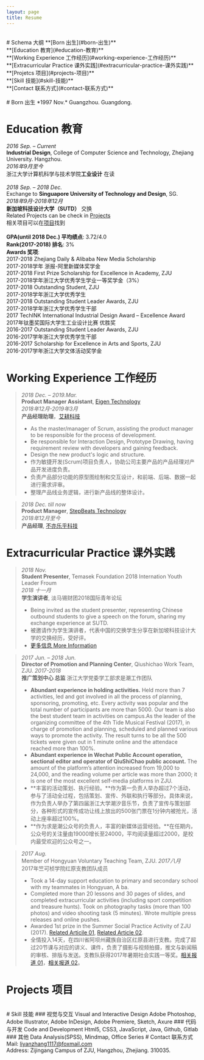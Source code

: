 ```yaml
---
layout: page
title: Resume
---
```

<br>
# Schema 大纲
**[Born 出生](#born-出生)**
<br>
**[Education 教育](#education-教育)**
<br>
**[Working Experience 工作经历](#working-experience-工作经历)**
<br>
**[Extracurricular Practice 课外实践](#extracurricular-practice-课外实践)**
<br>
**[Projetcs 项目](#projects-项目)**
<br>
**[Skill 技能](#skill-技能)**
<br>
**[Contact 联系方式](#contact-联系方式)**
<br>
<br>
# Born 出生
*1997 Nov.* Guangzhou. Guangdong. 
<br>

# Education 教育
*2016 Sep. – Current*
<br>
**Industrial Design**, College of Computer Science and Technology, Zhejiang University. Hangzhou.
<br>
*2016年9月至今*
<br>
浙江大学计算机科学与技术学院**工业设计** 在读
<br>
<br>
*2018 Sep. – 2018 Dec.*
<br>
Exchange to **Singuapore University of Technology and Design**, SG.
<br>
*2018年9月-2018年12月*
<br>
**新加坡科技设计大学（SUTD）** 交换
<br>
Related Projects can be check in [Projects](#projects-项目)
<br>
相关项目可以在[项目](#projects-项目)找到
<br>
<br>
**GPA(until 2018 Dec.) 平均绩点**: 3.72/4.0
<br>
**Rank(2017-2018) 排名**: 3%
<br>
**Awards 奖项**:<br>
2017-2018 Zhejiang Daily & Alibaba New Media Scholarship
<br>
2017-2018学年 浙报-阿里新媒体奖学金
<br>
2017-2018 First Prize Scholarship for Excellence in Academy, ZJU
<br>
2017-2018学年浙江大学优秀学生学业一等奖学金（3%）
<br>
2017-2018 Outstanding Student, ZJU
<br>
2017-2018学年浙江大学优秀学生
<br>
2017-2018 Outstanding Student Leader Awards, ZJU
<br>
2017-2018学年浙江大学优秀学生干部
<br>
2017 TechINK International Industrial Design Award – Excellence Award
<br>
2017年钛墨奖国际大学生工业设计比赛 优胜奖
<br>
2016-2017 Outstanding Student Leader Awards, ZJU
<br>
2016-2017学年浙江大学优秀学生干部
<br>
2016-2017 Scholarship for Excellence in Arts and Sports, ZJU
<br>
2016-2017学年浙江大学文体活动奖学金
<br>

# Working Experience 工作经历
> *2018 Dec. – 2019.Mar.*
> <br>
> **Product Manager Assistant**, [Eigen Technology](https://www.eigentech.ai/en/)
> <br>
> *2018年12月-2019年3月*
> <br>
> **产品经理助理**，[艾耕科技](https://www.eigentech.ai/)
> - As the master/manager of Scrum, assisting the product manager to be responsible for the process of development.
> - Be responsible for Interaction Design, Prototype Drawing, having requirement review with developers and gaining feedback.
> - Design the new product's logic and structure.
> - 作为敏捷开发(Scrum)项目负责人，协助公司主要产品的产品经理对产品开发进度负责。
> - 负责产品部分功能的原型图绘制和交互设计，和前端、后端、数据一起进行需求评审。
> - 整理产品线业务逻辑，进行新产品线的整体设计。

> *2018 Dec. till now*
> <br>
> **Product Manager**, [StepBeats Technology](https://www.stepbeats.io/en)
> <br>
> *2018年12月至今*
> <br>
> **产品经理**, [不亦乐乎科技](https://www.stepbeats.io/)

# Extracurricular Practice 课外实践
> *2018 Nov.*
> <br>
> **Student Presenter**, Temasek Foundation 2018 Internation Youth Leader Froum
> <br>
> *2018 十一月*
> <br>
> **学生演讲者**, 淡马锡财团2018国际青年论坛
> - Being invited as the student presenter, representing Chinese outbound students to give a speech on the forum, sharing my exchange experience at SUTD.
> - 被邀请作为学生演讲者，代表中国的交换学生分享在新加坡科技设计大学的交换经历，受好评。
> - [更多信息 More Information](http://www.oh-eureka.com/first-time-english-public-speech-20181017/)

> *2017 Jun. – 2018 Jun.*
> <br>
> **Director of Promotion and Planning Center**, Qiushichao Work Team, ZJU.
> *2017-2018*
> <br>
> **推广策划中心 总监** 浙江大学党委学工部求是潮工作团队
> - **Abundant experience in holding activities.** Held more than 7 activities, led and got involved in all the process of planning, sponsoring, promoting, etc. Every activity was popular and the total number of participants are more than 5000. Our team is also the best student team in activities on campus.As the leader of the organizing committee of the 4th Tide Musical Festival (2017), in charge of promotion and planning, scheduled and planned various ways to promote the activity. The result turns to be all the 500 tickets were given out in 1 minute online and the attendace reached more than 100%.
> - **Abundant experience in Wechat Public Account operation, sectional editor and operator of QiuShiChao public account.** The amount of the platform’s attention increased from 19,000 to 24,000, and the reading volume per article was more than 2000; it is one of the most excellent self-media platforms in ZJU.
> - **丰富的活动策划、执行经验。**作为第一负责人举办超过7个活动，参与了活动全过程，包括策划、宣传、外联和执行等部分。具体来说，作为负责人举办了第四届浙江大学潮汐音乐节，负责了宣传与策划部分，各种形式的宣传成功让线上放出的500张门票在1分钟内被抢光，活动上座率超过100%。
> - **作为求是潮公众号的负责人，丰富的新媒体运营经验。**在任期内，公众号的关注量由19000增长至24000，平均阅读量超过2000，是校内最受欢迎的公众号之一。

> *2017 Aug.*
> <br>
> Member of Hongyuan Voluntary Teaching Team, ZJU.
> *2017八月*
> <br>
> 2017年竺可桢学院红原支教团队成员
> - Took a 14-day support education to primary and secondary school with my teammates in Hongyuan, A ba.
> - Completed more than 20 lessons and 30 pages of slides, and completed extracurricular activities (including sport competition and treasure hunts). Took on photography tasks (more than 100 photos) and video shooting task (5 minutes). Wrote multiple press releases and online pushes.
> - Awarded 1st prize in the Summer Social Practice Activity of ZJU (2017). [Related Articile 01](http://www.sohu.com/a/191559823_281584), [Related Article 02](http://zjnews.china.com.cn/yuanchuan/2017-08-24/133964.html).
> - 全情投入14天，在四川省阿坝州藏族自治区红原县进行支教。完成了超过20节课与对应的讲义、课件，负责了摄影与视频拍摄，推文与新闻稿的审核、排版与发送。支教队获得2017年暑期社会实践一等奖。[相关报道 01](http://www.sohu.com/a/191559823_281584)，[相关报道 02](http://zjnews.china.com.cn/yuanchuan/2017-08-24/133964.html)。

# Projects 项目

<br>
# Skill 技能
### 视觉与交互 Visual and Interactive Design
Adobe Photoshop, Adobe Illustrator, Adobe InDesign, Adobe Premiere, Sketch, Axure
### 代码与开发 Code and Development
Html5, CSS3, JavaScript, Java, Github, Gitlab
### 其他
Data Analysis(SPSS), Mindmap, Office Series
# Contact 联系方式
Mail: <a href="mailto:liyanzhang1117@foxmail.com">liyanzhang1117@foxmail.com</a> <br>
Address: Zijingang Campus of ZJU, Hangzhou, Zhejiang. 310035.